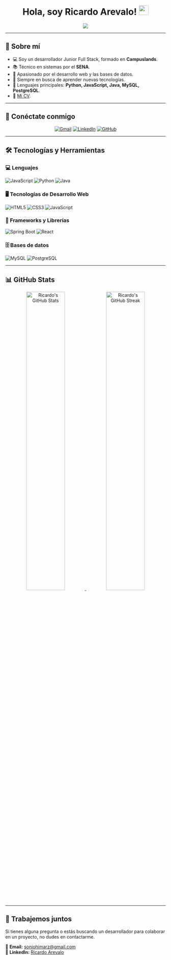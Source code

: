 
<h1 align="center">
Hola, soy Ricardo Arevalo!
	<a href="https://github.com/RicardoArevaloB" target="_self">
		<img src="https://media.giphy.com/media/hvRJCLFzcasrR4ia7z/giphy.gif" width="30">
	</a>
</h1>

<p align="center">
	<a href="https://github.com/RicardoArevaloB">
		<img src="https://readme-typing-svg.herokuapp.com?font=Fira+Code&pause=1000&width=435&lines=Desarrollador+Web+Full+Stack">
	</a>
</p>

---

## 📌 Sobre mí  
- 💻 Soy un desarrollador Junior Full Stack, formado en **Campuslands**.  
- 📚 Técnico en sistemas por el **SENA**.  
- 📝 Apasionado por el desarrollo web y las bases de datos.  
- 🔭 Siempre en busca de aprender nuevas tecnologías.  
- 🚀 Lenguajes principales: **Python, JavaScript, Java, MySQL, PostgreSQL**.  
- 📄 [Mi CV](https://drive.google.com/file/d/1OL-pYjC8jb3u3bbqLswQooZkah4ExeZf/view?usp=sharing).  

---

## 🤝 Conéctate conmigo  
<p align="center">
	<a href="mailto:sonjohimarz@gmail.com"><img src="https://img.shields.io/badge/gmail-%23EA4335.svg?style=plastic&logo=gmail&logoColor=white" alt="Gmail"/></a>
	<a href="https://www.linkedin.com/in/ricardo-arevalo-047142353/"><img src="https://img.shields.io/badge/linkedin-%230A66C2.svg?style=plastic&logo=linkedin&logoColor=white" alt="LinkedIn"/></a>
	<a href="https://github.com/RicardoArevaloB"><img src="https://img.shields.io/badge/github-%23181717.svg?style=plastic&logo=github&logoColor=white" alt="GitHub"/></a>
</p>

---

## 🛠️ Tecnologías y Herramientas  

### 💻 Lenguajes  
<p>
    <img alt="JavaScript" src="https://img.shields.io/badge/JavaScript-%23F7DF1E.svg?logo=javascript&logoColor=black">
    <img alt="Python" src="https://img.shields.io/badge/Python-%2314354C.svg?logo=python&logoColor=white">
    <img alt="Java" src="https://img.shields.io/badge/Java-%23ED8B00.svg?logo=java&logoColor=white">
</p>

### 🖥️ Tecnologías de Desarrollo Web  
<p>
    <img alt="HTML5" src="https://img.shields.io/badge/HTML5-%23E34F26.svg?logo=html5&logoColor=white">
    <img alt="CSS3" src="https://img.shields.io/badge/CSS3-%231572B6.svg?logo=css3&logoColor=white">
    <img alt="JavaScript" src="https://img.shields.io/badge/JavaScript-%23F7DF1E.svg?logo=javascript&logoColor=black">
</p>

### 🧰 Frameworks y Librerías  
<p>
    <img alt="Spring Boot" src="https://img.shields.io/badge/Spring%20Boot-%2334A853.svg?logo=springboot&logoColor=white">
    <img alt="React" src="https://img.shields.io/badge/React-%2361DAFB.svg?logo=react&logoColor=white">
</p>


### 🗄️ Bases de datos  
<p>
    <img alt="MySQL" src="https://img.shields.io/badge/MySQL-%2300f.svg?logo=mysql&logoColor=white">
    <img alt="PostgreSQL" src="https://img.shields.io/badge/PostgreSQL-%23336791.svg?logo=postgresql&logoColor=white">
</p>

---

## 📊 GitHub Stats  
<p align="center">
	<a href="https://github.com/RicardoArevaloB">
		<img width="49%" src="https://github-readme-stats.vercel.app/api?username=RicardoArevaloB&show_icons=true" alt="Ricardo's GitHub Stats">
		<img width="49%" src="https://github-readme-streak-stats.herokuapp.com/?user=RicardoArevaloB" alt="Ricardo's GitHub Streak">
	</a>
</p>

---

## 🚀 Trabajemos juntos  
Si tienes alguna pregunta o estás buscando un desarrollador para colaborar en un proyecto, no dudes en contactarme.  

📧 **Email:** [sonjohimarz@gmail.com](mailto:sonjohimarz@gmail.com)  
💼 **LinkedIn:** [Ricardo Arevalo](https://www.linkedin.com/in/ricardo-arevalo-047142353/)  

